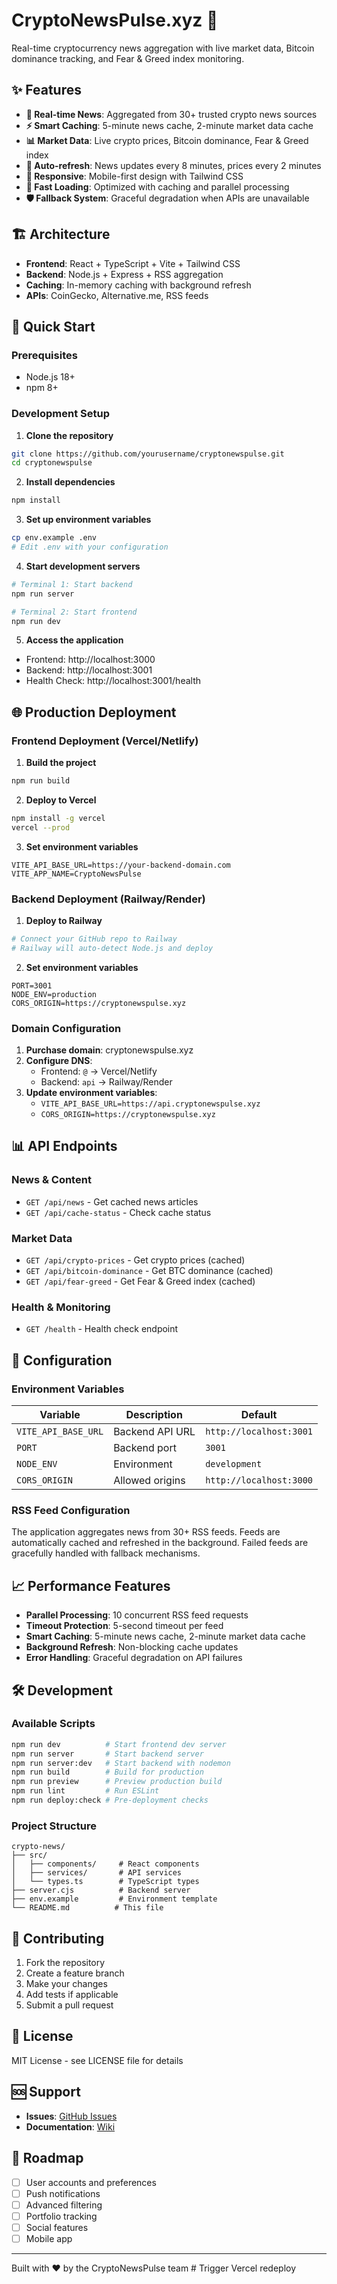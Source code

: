 # CryptoNewsPulse.xyz 🚀

Real-time cryptocurrency news aggregation with live market data, Bitcoin dominance tracking, and Fear & Greed index monitoring.

<!-- Trigger Vercel redeploy -->

## ✨ Features

- **📰 Real-time News**: Aggregated from 30+ trusted crypto news sources
- **⚡ Smart Caching**: 5-minute news cache, 2-minute market data cache
- **📊 Market Data**: Live crypto prices, Bitcoin dominance, Fear & Greed index
- **🔄 Auto-refresh**: News updates every 8 minutes, prices every 2 minutes
- **📱 Responsive**: Mobile-first design with Tailwind CSS
- **🚀 Fast Loading**: Optimized with caching and parallel processing
- **🛡️ Fallback System**: Graceful degradation when APIs are unavailable

## 🏗️ Architecture

- **Frontend**: React + TypeScript + Vite + Tailwind CSS
- **Backend**: Node.js + Express + RSS aggregation
- **Caching**: In-memory caching with background refresh
- **APIs**: CoinGecko, Alternative.me, RSS feeds

## 🚀 Quick Start

### Prerequisites
- Node.js 18+ 
- npm 8+

### Development Setup

1. **Clone the repository**
```bash
git clone https://github.com/yourusername/cryptonewspulse.git
cd cryptonewspulse
```

2. **Install dependencies**
```bash
npm install
```

3. **Set up environment variables**
```bash
cp env.example .env
# Edit .env with your configuration
```

4. **Start development servers**
```bash
# Terminal 1: Start backend
npm run server

# Terminal 2: Start frontend
npm run dev
```

5. **Access the application**
- Frontend: http://localhost:3000
- Backend: http://localhost:3001
- Health Check: http://localhost:3001/health

## 🌐 Production Deployment

### Frontend Deployment (Vercel/Netlify)

1. **Build the project**
```bash
npm run build
```

2. **Deploy to Vercel**
```bash
npm install -g vercel
vercel --prod
```

3. **Set environment variables**
```env
VITE_API_BASE_URL=https://your-backend-domain.com
VITE_APP_NAME=CryptoNewsPulse
```

### Backend Deployment (Railway/Render)

1. **Deploy to Railway**
```bash
# Connect your GitHub repo to Railway
# Railway will auto-detect Node.js and deploy
```

2. **Set environment variables**
```env
PORT=3001
NODE_ENV=production
CORS_ORIGIN=https://cryptonewspulse.xyz
```

### Domain Configuration

1. **Purchase domain**: cryptonewspulse.xyz
2. **Configure DNS**:
   - Frontend: `@` → Vercel/Netlify
   - Backend: `api` → Railway/Render
3. **Update environment variables**:
   - `VITE_API_BASE_URL=https://api.cryptonewspulse.xyz`
   - `CORS_ORIGIN=https://cryptonewspulse.xyz`

## 📊 API Endpoints

### News & Content
- `GET /api/news` - Get cached news articles
- `GET /api/cache-status` - Check cache status

### Market Data
- `GET /api/crypto-prices` - Get crypto prices (cached)
- `GET /api/bitcoin-dominance` - Get BTC dominance (cached)
- `GET /api/fear-greed` - Get Fear & Greed index (cached)

### Health & Monitoring
- `GET /health` - Health check endpoint

## 🔧 Configuration

### Environment Variables

| Variable | Description | Default |
|----------|-------------|---------|
| `VITE_API_BASE_URL` | Backend API URL | `http://localhost:3001` |
| `PORT` | Backend port | `3001` |
| `NODE_ENV` | Environment | `development` |
| `CORS_ORIGIN` | Allowed origins | `http://localhost:3000` |

### RSS Feed Configuration

The application aggregates news from 30+ RSS feeds. Feeds are automatically cached and refreshed in the background. Failed feeds are gracefully handled with fallback mechanisms.

## 📈 Performance Features

- **Parallel Processing**: 10 concurrent RSS feed requests
- **Timeout Protection**: 5-second timeout per feed
- **Smart Caching**: 5-minute news cache, 2-minute market data cache
- **Background Refresh**: Non-blocking cache updates
- **Error Handling**: Graceful degradation on API failures

## 🛠️ Development

### Available Scripts

```bash
npm run dev          # Start frontend dev server
npm run server       # Start backend server
npm run server:dev   # Start backend with nodemon
npm run build        # Build for production
npm run preview      # Preview production build
npm run lint         # Run ESLint
npm run deploy:check # Pre-deployment checks
```

### Project Structure

```
crypto-news/
├── src/
│   ├── components/     # React components
│   ├── services/       # API services
│   └── types.ts        # TypeScript types
├── server.cjs          # Backend server
├── env.example         # Environment template
└── README.md          # This file
```

## 🤝 Contributing

1. Fork the repository
2. Create a feature branch
3. Make your changes
4. Add tests if applicable
5. Submit a pull request

## 📄 License

MIT License - see LICENSE file for details

## 🆘 Support

- **Issues**: [GitHub Issues](https://github.com/yourusername/cryptonewspulse/issues)
- **Documentation**: [Wiki](https://github.com/yourusername/cryptonewspulse/wiki)

## 🚀 Roadmap

- [ ] User accounts and preferences
- [ ] Push notifications
- [ ] Advanced filtering
- [ ] Portfolio tracking
- [ ] Social features
- [ ] Mobile app

---

Built with ❤️ by the CryptoNewsPulse team #   T r i g g e r   V e r c e l   r e d e p l o y 
 
 